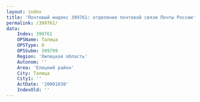 ```yaml
---
layout: index
title: 'Почтовый индекс 399761: отделение почтовой связи Почты России'
permalink: /399761/
data:
    Index: 399761
    OPSName: Талица
    OPSType: О
    OPSSubm: 399799
    Region: 'Липецкая область'
    Autonom: ''
    Area: 'Елецкий район'
    City: Талица
    City1: ''
    ActDate: '20001030'
    IndexOld: ''
---
```

